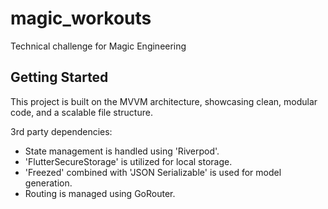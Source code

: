 # magic_workouts

Technical challenge for Magic Engineering

## Getting Started

This project is built on the MVVM architecture, 
showcasing clean, modular code, and a scalable file structure.

3rd party dependencies:
 - State management is handled using 'Riverpod'.
 - 'FlutterSecureStorage' is utilized for local storage.
 - 'Freezed' combined with 'JSON Serializable' is used for model generation.
 - Routing is managed using GoRouter.